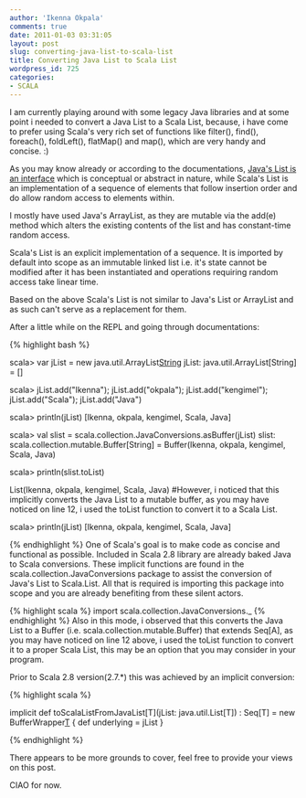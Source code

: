 ```yaml
---
author: 'Ikenna Okpala'
comments: true
date: 2011-01-03 03:31:05
layout: post
slug: converting-java-list-to-scala-list
title: Converting Java List to Scala List
wordpress_id: 725
categories:
- SCALA
---
```


I am currently playing around with some legacy Java libraries and at some point i needed to convert a Java List to a Scala List, because, i have come to prefer using Scala's very rich set of functions like filter(), find(), foreach(), foldLeft(), flatMap() and map(), which are very handy and concise. :)

As you may know already or according to the documentations,  [Java's List is an interface](http://download.oracle.com/javase/1.4.2/docs/api/java/util/List.html) which is conceptual or abstract in nature, while Scala's List is an implementation of a sequence of elements that follow insertion order and do allow random access to elements within.

<!--more-->

I mostly have used Java's ArrayList, as they are mutable via the add(e) method which alters the existing contents of the list and has constant-time random access.

Scala's List is an explicit implementation of a sequence. It is imported by default into scope as an immutable linked list i.e.  it's state cannot be modified after it has been instantiated and operations requiring random access take linear time.

Based on the above Scala's List is not similar to Java's List or ArrayList and as such can't serve as a replacement for them.

After a little while on the REPL and going through documentations:


{% highlight bash %}

scala> var jList = new java.util.ArrayList[String]()
jList: java.util.ArrayList[String] = []

scala> jList.add("Ikenna"); jList.add("okpala"); jList.add("kengimel"); jList.add("Scala"); jList.add("Java")

scala> println(jList)
[Ikenna, okpala, kengimel, Scala, Java]

scala> val slist = scala.collection.JavaConversions.asBuffer(jList)
slist: scala.collection.mutable.Buffer[String] = Buffer(Ikenna, okpala, kengimel, Scala, Java)

scala> println(slist.toList)

List(Ikenna, okpala, kengimel, Scala, Java)            #However, i noticed that this implicitly converts the Java List  to a mutable buffer, as you may have noticed on line 12, i used the toList function to convert it to a Scala List.

scala> println(jList)
[Ikenna, okpala, kengimel, Scala, Java]


{% endhighlight %}
One of Scala's goal is to make code as concise and functional as possible. Included in Scala 2.8 library are already baked Java to Scala conversions.
These implicit functions are found in the scala.collection.JavaConversions package to assist the conversion of Java's List to Scala.List. All that is required is importing this package into scope and you are already benefiting from these silent actors.


{% highlight scala %}
import scala.collection.JavaConversions._
{% endhighlight %}
Also in this mode, i observed that this converts the Java List  to a Buffer (i.e. scala.collection.mutable.Buffer) that extends Seq[A], as you may have noticed on line 12 above, i used the toList function to convert it to a proper Scala List, this may be an option that you may consider in your program.

Prior to Scala 2.8 version(2.7.*) this was achieved by an implicit conversion:


{% highlight scala %}

implicit def toScalaListFromJavaList[T](jList: java.util.List[T]) : Seq[T] =
new BufferWrapper[T]() { def underlying = jList }

{% endhighlight %}

There appears to be more grounds to cover, feel free to provide your views on this post.

CIAO for now.


